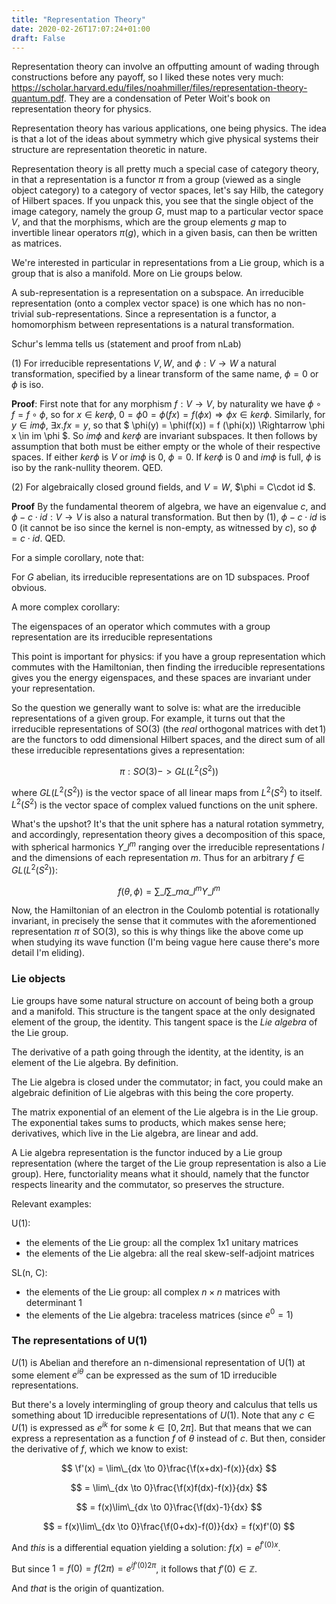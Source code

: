 ```yaml
---
title: "Representation Theory"
date: 2020-02-26T17:07:24+01:00
draft: False
---
```


<script type="text/javascript" async
  src="https://cdn.mathjax.org/mathjax/latest/MathJax.js?config=TeX-AMS-MML_HTMLorMML">
  MathJax.Hub.Config({
  tex2jax: {
    inlineMath: [['$','$'], ['\\(','\\)']],
    displayMath: [['$$','$$']],
    processEscapes: true,
    processEnvironments: true,
    skipTags: ['script', 'noscript', 'style', 'textarea', 'pre'],
    TeX: { equationNumbers: { autoNumber: "AMS" },
         extensions: ["AMSmath.js", "AMSsymbols.js"] }
  }
  });
  MathJax.Hub.Queue(function() {
    // Fix <code> tags after MathJax finishes running. This is a
    // hack to overcome a shortcoming of Markdown. Discussion at
    // https://github.com/mojombo/jekyll/issues/199
    var all = MathJax.Hub.getAllJax(), i;
    for(i = 0; i < all.length; i += 1) {
        all[i].SourceElement().parentNode.className += ' has-jax';
    }
  });

  MathJax.Hub.Config({
  // Autonumbering by mathjax
  TeX: { equationNumbers: { autoNumber: "AMS" } }
  });

</script>


$\newcommand{\R}{\mathbb{R}}$
$\newcommand{\C}{\mathbb{C}}$
$\newcommand{\N}{\mathbb{N}}$
$\newcommand{\Z}{\mathbb{Z}}$




Representation theory can involve an offputting amount of wading through constructions before any payoff, so I liked these notes very much: https://scholar.harvard.edu/files/noahmiller/files/representation-theory-quantum.pdf. They are a condensation of Peter Woit's book on representation theory for physics.

Representation theory has various applications, one being physics. The idea is that a lot of the ideas about symmetry which give physical systems their structure are representation theoretic in nature.

Representation theory is all pretty much a special case of category theory, in that a representation is a functor $\pi$ from a group (viewed as a single object category) to a category of vector spaces, let's say Hilb, the category of Hilbert spaces. If you unpack this, you see that the single object of the image category, namely the group $G$, must map to a particular vector space $V$, and that the morphisms, which are the group elements $g$ map to invertible linear operators $\pi(g)$, which in a given basis, can then be written as matrices.

We're interested in particular in representations from a Lie group, which is a group that is also a manifold. More on Lie groups below.

A sub-representation is a representation on a subspace. An irreducible representation (onto a complex vector space) is one which has no non-trivial sub-representations. Since a representation is a functor, a homomorphism between representations is a natural transformation.

Schur's lemma tells us (statement and proof from nLab)

(1) For irreducible representations $V, W$, and $\phi : V \to W$ a natural transformation, specified by a linear transform of the same name, $\phi=0$ or $\phi$ is iso.

**Proof**: First note that  for any morphism $f : V \to V$, by naturality we have $\phi \circ f = f \circ\phi$, so for $x\in ker \phi$, $0 = \phi 0 = \phi(f x) = f (\phi x) \Rightarrow \phi x \in ker \phi$. Similarly, for $y\in im \phi$, $\exists x.  f x = y$, so that $ \phi(y) = \phi(f(x)) = f (\phi(x)) \Rightarrow \phi x \in im \phi $. So $im \phi$ and $ker \phi$ are invariant subspaces. It then follows by assumption that both must be either empty or the whole of their respective spaces. If either $ker \phi$ is $V$ or $im \phi$ is $0$, $\phi=0$. If $ker \phi$ is $0$ and $im \phi$ is full, $\phi$ is iso by the rank-nullity theorem. QED.

(2) For algebraically closed ground fields, and $V=W$, $\phi = C\cdot id $.

**Proof** By the fundamental theorem of algebra, we have an eigenvalue $c$, and $\phi - c\cdot id : V \to V$ is also a natural transformation. But then by (1), $\phi-c\cdot id$ is $0$ (it cannot be iso since the kernel is non-empty, as witnessed by $c$), so $\phi = c \cdot id$. QED.

<!-- - For irreducible unequal $\pi\_1, \pi\_2: (\forall g: S\circ \pi\_1(g) =  \pi\_2(g) \circ S) \Rightarrow S = 0 $ -->
<!-- For irreducible $\pi: (\forall g: S\circ \pi(g) =  \pi(g) \circ S) \Rightarrow S = \lambda I$ -->

<!-- Note that this amounts to saying that an endomorphism on a representation $\pi$ in the category of representations is, provided the underlying field is algebraically closed, a multiple of the identity. (To see this, observe that a morphism in the category of representations is a natural transformation, and a natural transformation between functors from a single object category is specified by a single object, call it $S$ with the commuting property above). -->

<!-- The proof is direct, as all categorical proofs are. We will simply show that $K := ker(S-\lambda I)$ is a non-empty subrepresentation. From that it follows that $K=V$, by the assumption of irreducibility, and from that, $S-\lambda I=0 \Rightarrow S = \lambda I$, as desired. We know that $K$ is non-empty by the fundamental theorem of algebra (we're working on a complex vector space), so it only remains to show it is a subrepresentation: -->

<!-- $$ v \in K \Rightarrow (S-\lambda I)v = 0 \Rightarrow (S-\lambda I)\pi(g)v = \pi(g)(S-\lambda I)v = \pi(g)0 = 0 $$ -->

For a simple corollary, note that:

For $G$ abelian, its irreducible representations are on 1D subspaces. Proof obvious.

A more complex corollary:

The eigenspaces of an operator which commutes with a group representation are its irreducible representations

This point is important for physics: if you have a group representation which commutes with the Hamiltonian, then finding the irreducible representations gives you the energy eigenspaces, and these spaces are invariant under your representation.

So the question we generally want to solve is: what are the irreducible representations of a given group. For example, it turns out that the irreducible representations of SO(3) (the *real* orthogonal matrices with $\det 1$) are the functors to odd dimensional Hilbert spaces, and the direct sum of all these irreducible representations gives a representation:

$$ \pi : SO(3) -> GL(L^2(S^2)) $$

where $GL(L^2(S^2))$ is the vector space of all linear maps from $L^2(S^2)$ to itself. $L^2(S^2)$ is the vector space of complex valued functions on the unit sphere.

What's the upshot? It's that the unit sphere has a natural rotation symmetry, and accordingly, representation theory gives a decomposition of this space, with spherical harmonics $Y\_l^m$ ranging over the irreducible representations $l$ and the dimensions of each representation $m$. Thus for an arbitrary $f \in GL(L^2(S^2))$:

$$ f(\theta, \phi) = \sum\_l\sum\_m \alpha\_l^mY\_l^m $$

Now, the Hamiltonian of an electron in the Coulomb potential is rotationally invariant, in precisely the sense that it commutes with the aforementioned representation $\pi$ of SO(3), so this is why things like the above come up when studying its wave function (I'm being vague here cause there's more detail I'm eliding).


### Lie objects

Lie groups have some natural structure on account of being both a group and a manifold. This structure is the tangent space at the only designated element of the group, the identity. This tangent space is the *Lie algebra* of the Lie group.

The derivative of a path going through the identity, at the identity, is an element of the Lie algebra. By definition.



The Lie algebra is closed under the commutator; in fact, you could make an algebraic definition of Lie algebras with this being the core property.

The matrix exponential of an element of the Lie algebra is in the Lie group. The exponential takes sums to products, which makes sense here; derivatives, which live in the Lie algebra, are linear and add.

A Lie algebra representation is the functor induced by a Lie group representation (where the target of the Lie group representation is also a Lie group). Here, functoriality means what it should, namely that the functor respects linearity and the commutator, so preserves the structure.

<!-- TODO: group homomorphism $\pi$ induces lie algebra homomorphism $\pi'$ with: \pi(e^{Xt})= e^{t\pi'(X)} -->

Relevant examples:

U(1):

- the elements of the Lie group: all the complex 1x1 unitary matrices
- the elements of the Lie algebra: all the real skew-self-adjoint matrices

SL(n, C):

- the elements of the Lie group: all complex $n \times n$ matrices with determinant $1$
- the elements of the Lie algebra: traceless matrices (since $e^0=1$)

### The representations of U(1)

$U(1)$ is Abelian and therefore an n-dimensional representation of U(1) at some element $e^{i\theta}$ can be expressed as the sum of 1D irreducible representations.

But there's a lovely intermingling of group theory and calculus that tells us something about 1D irreducible representations of $U(1)$. Note that any $c \in U(1)$ is expressed as $e^{ik}$ for some $k \in [0,2\pi]$. But that means that we can express a representation as a function $f$ of $\theta$ instead of $c$. But then, consider the derivative of $f$, which we know to exist:

$$ \f'(x) = \lim\_{dx \to 0}\frac{\f(x+dx)-f(x)}{dx} $$

$$ = \lim\_{dx \to 0}\frac{\f(x)f(dx)-f(x)}{dx} $$

$$ = f(x)\lim\_{dx \to 0}\frac{\f(dx)-1}{dx} $$

$$ = f(x)\lim\_{dx \to 0}\frac{\f(0+dx)-f(0)}{dx} = f(x)f'(0) $$

And *this* is a differential equation yielding a solution: $f(x)=e^{f'(0)x}$.

But since $1=f(0)=f(2\pi)=e^{if'(0)2\pi}$, it follows that $f'(0) \in \mathbb{Z}$.

And *that* is the origin of quantization.

<!--
    commute with the hamiltonian and you'll be preserved: QU(t) = qU(0)
    XY-YX is in lie algebra if X and Y are: closed under this
    an arbitrary rep pi of U(1) is of the form: \pi(e^{i\theta}) = e^{i\theta Q} -->

<!-- diagonalized, e.g. put in the form $e^{iK\theta}$ for a *diagonal* matrix $K$ where the diagonal elements are *integers*. This is basically the root of quantization, I think. -->

<!-- ### The representations of SU(2)

This is a lot less trivial. The upshot is that there is one irreducible representation for each dimension $(2j+1)$ for half-integer $j$, spanned by

S^n\_-(v) CHECK UNDERSTAND -->

